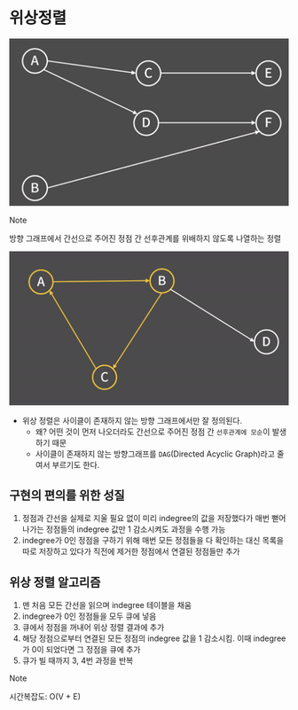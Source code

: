 # 위상정렬

![topology-1](./images/topology-1.png)

> [!NOTE]
>
> 방향 그래프에서 간선으로 주어진 정점 간 선후관계를 위배하지 않도록 나열하는 정렬

![topology-2](./images/topology-2.png)

- 위상 정렬은 사이클이 존재하지 않는 방향 그래프에서만 잘 정의된다.
  - 왜? 어떤 것이 먼저 나오더라도 간선으로 주어진 정점 간 `선후관계에 모순`이 발생하기 때문
  - 사이클이 존재하지 않는 방향그래프를 `DAG`(Directed Acyclic Graph)라고 줄여서 부르기도 한다.

## 구현의 편의를 위한 성질

1. 정점과 간선을 실제로 지울 필요 없이 미리 indegree의 값을 저장했다가 매번 뻗어나가는 정점들의 indegree 값만 1 감소시켜도 과정을 수행 가능
2. indegree가 0인 정점을 구하기 위해 매번 모든 정점들을 다 확인하는 대신 목록을 따로 저장하고 있다가 직전에 제거한 정점에서 연결된 정점들만 추가

## 위상 정렬 알고리즘

1. 맨 처음 모든 간선을 읽으며 indegree 테이블을 채움
2. indegree가 0인 정점들을 모두 큐에 넣음
3. 큐에서 정점을 꺼내어 위상 정렬 결과에 추가
4. 해당 정점으로부터 연결된 모든 정점의 indegree 값을 1 감소시킴. 이때 indegree가 0이 되었다면 그 정점을 큐에 추가
5. 큐가 빌 때까지 3, 4번 과정을 반복

> [!NOTE]
>
> 시간복잡도: O(V + E)
